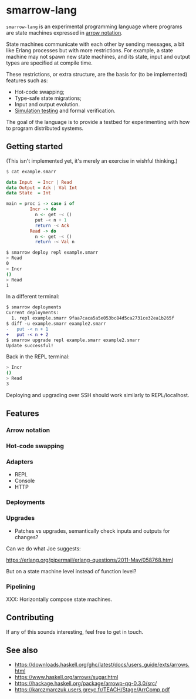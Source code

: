 # smarrow-lang

`smarrow-lang` is an experimental programming language where programs are state
machines expressed in
[arrow notation](https://www.haskell.org/arrows/syntax.html).

State machines communicate with each other by sending messages, a bit like
Erlang processes but with more restrictions. For example, a state machine may
not spawn new state machines, and its state, input and output types are
specified at compile time.

These restrictions, or extra structure, are the basis for (to be implemented)
features such as:

* Hot-code swapping;
* Type-safe state migrations;
* Input and output evolution.
* [Simulation testing](https://apple.github.io/foundationdb/testing.html) and
  formal verification.

The goal of the language is to provide a testbed for experimenting with how to
program distributed systems.

## Getting started

(This isn't implemented yet, it's merely an exercise in wishful thinking.)

```haskell
$ cat example.smarr

data Input  = Incr | Read
data Output = Ack | Val Int
data State  = Int

main = proc i -> case i of
         Incr -> do
           n <- get -< ()
           put -< n + 1
           return -< Ack
         Read -> do
           n <- get -< ()
           return -< Val n
```
```bash
$ smarrow deploy repl example.smarr
> Read
0
> Incr
()
> Read
1
```

In a different terminal:

```diff
$ smarrow deployments
Current deployments:
  1. repl example.smarr 9faa7caca5a5e053bc84d5ca2731ce32ea1b265f
$ diff -u example.smarr example2.smarr
-   put -< n + 1
+   put -< n + 2
$ smarrow upgrade repl example.smarr example2.smarr
Update successful!
```

Back in the REPL terminal:

```bash
> Incr
()
> Read
3
```

Deploying and upgrading over SSH should work similarly to REPL/localhost.

## Features

### Arrow notation

### Hot-code swapping

### Adapters

* REPL
* Console
* HTTP

### Deployments

### Upgrades

* Patches vs upgrades, semantically check inputs and outputs for changes?

Can we do what Joe suggests:

  https://erlang.org/pipermail/erlang-questions/2011-May/058768.html

But on a state machine level instead of function level?

### Pipelining

XXX: Horizontally compose state machines.

## Contributing

If any of this sounds interesting, feel free to get in touch.


## See also

* https://downloads.haskell.org/ghc/latest/docs/users_guide/exts/arrows.html
* https://www.haskell.org/arrows/sugar.html
* https://hackage.haskell.org/package/arrowp-qq-0.3.0/src/
* https://karczmarczuk.users.greyc.fr/TEACH/Stage/ArrComp.pdf
